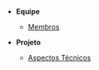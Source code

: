 <!-- docs/_sidebar.md -->

- **Equipe**
    - [Membros](../pages/team.md)
    

- **Projeto**
    - [Aspectos Técnicos](../pages/projeto.md)

 